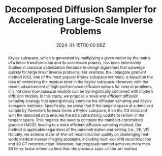 ---
title: "Decomposed Diffusion Sampler for Accelerating Large-Scale Inverse Problems"

# Authors
# If you created a profile for a user (e.g. the default `admin` user), write the username (folder name) here 
# and it will be replaced with their full name and linked to their profile.
authors:
- admin
- Suhyeon Lee
- Jong Chul Ye

# Author notes (optional)
author_notes:
- ""

date: "2024-01-15T00:00:00Z"
doi: ""

# Schedule page publish date (NOT publication's date).
publishDate: "2024-01-15T00:00:00Z"

# Publication type.
# Legend: 0 = Uncategorized; 1 = Conference paper; 2 = Journal article;
# 3 = Preprint / Working Paper; 4 = Report; 5 = Book; 6 = Book section;
# 7 = Thesis; 8 = Patent
publication_types: ["1"]

# Publication name and optional abbreviated publication name.
publication: ICLR 2024
publication_short: ICLR 2024

abstract: Krylov subspace, which is generated by multiplying a given vector by the matrix of a linear transformation and its successive powers, has been extensively studied in classical optimization literature to design algorithms that converge quickly for large linear inverse problems. For example, the conjugate gradient method (CG), one of the most popular Krylov subspace methods, is based on the idea of minimizing the residual error in the Krylov subspace. However, with the recent advancement of high-performance diffusion solvers for inverse problems, it is not clear how classical wisdom can be synergistically combined with modern diffusion models. In this study, we propose a novel and efficient diffusion sampling strategy that synergistically combine the diffusion sampling and Krylov subspace methods. Specifically, we prove that if the tangent space at a denoised sample by Tweedie's formula forms a Krylov subspace, then the CG initialized with the denoised data ensures the data consistency update to remain in the tangent space. This negates the need to compute the manifold-constrained gradient (MCG), leading to a more efficient diffusion sampling method. Our method is applicable regardless of the parametrization and setting (i.e., VE, VP). Notably, we achieve state-of-the-art reconstruction quality on challenging real-world medical inverse imaging problems, including multi-coil MRI reconstruction and 3D CT reconstruction. Moreover, our proposed method achieves more than 80 times faster inference time than the previous state-of-the-art method.

# Summary. An optional shortened abstract.
summary: DDS enables fast sampling from the posterior without the need for heavy gradient computation in DIS.

tags: [Diffusion model, Inverse problem, Krylov subspace methods]

# Display this page in the Featured widget?
featured: true

# Custom links (uncomment lines below)
# links:
# - name: Custom Link
#   url: http://example.org

url_pdf: 'https://arxiv.org/abs/2303.05754'
url_code: 'https://github.com/HJ-harry/DDS'
url_dataset: ''
url_poster: ''
url_project: ''
url_slides: ''
url_source: ''
url_video: ''

# Featured image
# To use, add an image named `featured.jpg/png` to your page's folder. 
image:
  caption: 'Image credit: Hyungjin Chung'
  focal_point: ""
  preview_only: false

# Associated Projects (optional).
#   Associate this publication with one or more of your projects.
#   Simply enter your project's folder or file name without extension.
#   E.g. `internal-project` references `content/project/internal-project/index.md`.
#   Otherwise, set `projects: []`.
projects:
- []

# Slides (optional).
#   Associate this publication with Markdown slides.
#   Simply enter your slide deck's filename without extension.
#   E.g. `slides: "example"` references `content/slides/example/index.md`.
#   Otherwise, set `slides: ""`.
slides: ""
---